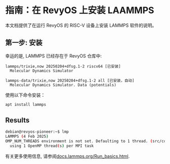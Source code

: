 # 指南：在 RevyOS 上安装 LAAMMPS

本文档提供了在运行 RevyOS 的 RISC-V 设备上安装 LAMMPS 软件的说明。

## 第一步: 安装

幸运的是, LAMMPS 已经存在于 RevyOS 仓库中:

```log
lammps/trixie,now 20250204+dfsg.1-2 riscv64 [已安装]
  Molecular Dynamics Simulator

lammps-data/trixie,now 20250204+dfsg.1-2 all [已安装，自动]
  Molecular Dynamics Simulator. Data (potentials)
```

使用以下命令安装：

```bash
apt install lammps
```

## Results

```bash
debian@revyos-pioneer:~$ lmp
LAMMPS (4 Feb 2025)
OMP_NUM_THREADS environment is not set. Defaulting to 1 thread. (src/comm.cpp:99)
  using 1 OpenMP thread(s) per MPI task
```

有关更多使用信息, 请参阅[docs.lammps.org/Run_basics.html](docs.lammps.org/Run_basics.html).